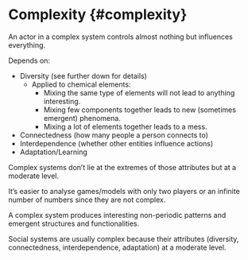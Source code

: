 # Complexity {#complexity}

An actor in a complex system controls almost nothing but influences everything.

Depends on:

*   Diversity (see further down for details)
    *   Applied to chemical elements:
        *   Mixing the same type of elements will not lead to anything interesting.
        *   Mixing few components together leads to new (sometimes emergent) phenomena.
        *   Mixing a lot of elements together leads to a mess.
*   Connectedness (how many people a person connects to)
*   Interdependence (whether other entities influence actions)
*   Adaptation/Learning

Complex systems don’t lie at the extremes of those attributes but at a moderate level.

It’s easier to analyse games/models with only two players or an infinite number of numbers since they are not complex.

A complex system produces interesting non-periodic patterns and emergent structures and functionalities.

Social systems are usually complex because their attributes (diversity, connectedness, interdependence, adaptation) at a moderate level.